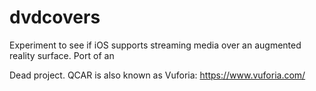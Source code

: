 # dvdcovers
Experiment to see if iOS supports streaming media over an augmented reality surface. Port of an

Dead project. QCAR is also known as Vuforia: https://www.vuforia.com/
